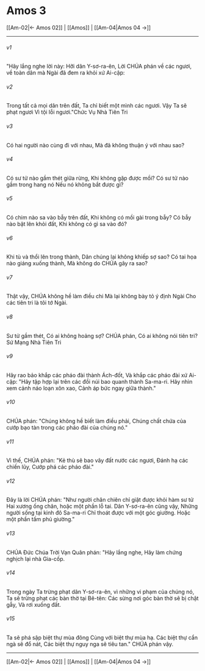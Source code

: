 # Amos 3

[[Am-02|← Amos 02]] | [[Amos]] | [[Am-04|Amos 04 →]]
***



###### v1 
"Hãy lắng nghe lời này: Hỡi dân Y-sơ-ra-ên, Lời CHÚA phán về các ngươi, về toàn dân mà Ngài đã đem ra khỏi xứ Ai-cập: 

###### v2 
Trong tất cả mọi dân trên đất, Ta chỉ biết một mình các ngươi. Vậy Ta sẽ phạt ngươi Vì tội lỗi ngươi."Chức Vụ Nhà Tiên Tri 

###### v3 
Có hai người nào cùng đi với nhau, Mà đã không thuận ý với nhau sao? 

###### v4 
Có sư tử nào gầm thét giữa rừng, Khi không gặp được mồi? Có sư tử nào gầm trong hang nó Nếu nó không bắt được gì? 

###### v5 
Có chim nào sa vào bẫy trên đất, Khi không có mồi gài trong bẫy? Có bẫy nào bật lên khỏi đất, Khi không có gì sa vào đó? 

###### v6 
Khi tù và thổi lên trong thành, Dân chúng lại không khiếp sợ sao? Có tai họa nào giáng xuống thành, Mà không do CHÚA gây ra sao? 

###### v7 
Thật vậy, CHÚA không hề làm điều chi Mà lại không bày tỏ ý định Ngài Cho các tiên tri là tôi tớ Ngài. 

###### v8 
Sư tử gầm thét, Có ai không hoảng sợ? CHÚA phán, Có ai không nói tiên tri?Sứ Mạng Nhà Tiên Tri 

###### v9 
Hãy rao bảo khắp các pháo đài thành Ách-đốt, Và khắp các pháo đài xứ Ai-cập: "Hãy tập hợp lại trên các đồi núi bao quanh thành Sa-ma-ri. Hãy nhìn xem cảnh náo loạn xôn xao, Cảnh áp bức ngay giữa thành." 

###### v10 
CHÚA phán: "Chúng không hề biết làm điều phải, Chúng chất chứa của cướp bạo tàn trong các pháo đài của chúng nó." 

###### v11 
Vì thế, CHÚA phán: "Kẻ thù sẽ bao vây đất nước các ngươi, Đánh hạ các chiến lũy, Cướp phá các pháo đài." 

###### v12 
Đây là lời CHÚA phán: "Như người chăn chiên chỉ giật được khỏi hàm sư tử Hai xương ống chân, hoặc một phần lỗ tai. Dân Y-sơ-ra-ên cũng vậy, Những người sống tại kinh đô Sa-ma-ri Chỉ thoát được với một góc giường. Hoặc một phần tấm phủ giường." 

###### v13 
CHÚA Đức Chúa Trời Vạn Quân phán: "Hãy lắng nghe, Hãy làm chứng nghịch lại nhà Gia-cốp. 

###### v14 
Trong ngày Ta trừng phạt dân Y-sơ-ra-ên, vì những vi phạm của chúng nó, Ta sẽ trừng phạt các bàn thờ tại Bê-tên: Các sừng nơi góc bàn thờ sẽ bị chặt gẫy, Và rơi xuống đất. 

###### v15 
Ta sẽ phá sập biệt thự mùa đông Cùng với biệt thự mùa hạ. Các biệt thự cẩn ngà sẽ đổ nát, Các biệt thự nguy nga sẽ tiêu tan." CHÚA phán vậy.

***
[[Am-02|← Amos 02]] | [[Amos]] | [[Am-04|Amos 04 →]]
